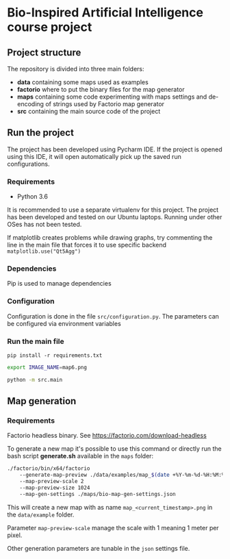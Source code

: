 # Bio-Inspired Artificial Intelligence course project

## Project structure
The repository is divided into three main folders:
* **data** containing some maps used as examples
* **factorio** where to put the binary files for the map generator
* **maps** containing some code experimenting with maps settings and de-encoding of strings used by Factorio map generator
* **src** containing the main source code of the project


## Run the project

The project has been developed using Pycharm IDE. 
If the project is opened using this IDE, it will open automatically pick up the saved run configurations.

### Requirements
 - Python 3.6

It is recommended to use a separate virtualenv for this project.
The project has been developed and tested on our Ubuntu laptops. 
Running under other OSes has not been tested.

If matplotlib creates problems while drawing graphs, try commenting the line in the main file that forces it to use specific backend `matplotlib.use("Qt5Agg")`

### Dependencies
Pip is used to manage dependencies

### Configuration

Configuration is done in the file `src/configuration.py`. The parameters can be configured via environment variables


### Run the main file

`pip install -r requirements.txt`

```bash
export IMAGE_NAME=map6.png

python -m src.main
```

## Map generation

### Requirements

Factorio headless binary. See https://factorio.com/download-headless

To generate a new map it's possible to use this command or directly run the bash script 
**generate.sh** available in the ``maps`` folder:

```bash
./factorio/bin/x64/factorio 
	--generate-map-preview ./data/examples/map_$(date +%Y-%m-%d-%H:%M:%S).png 
	--map-preview-scale 2 
	--map-preview-size 1024 
	--map-gen-settings ./maps/bio-map-gen-settings.json
```

This will create a new map with as name `map_<current_timestamp>.png` in the `data/example` folder.

Parameter `map-preview-scale` manage the scale with 1 meaning 1 meter per pixel.

Other generation parameters are tunable in the `json` settings file. 
